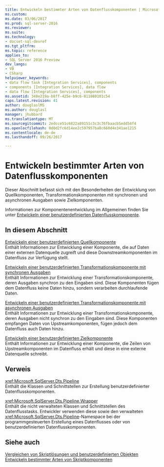 ```yaml
---
title: Entwickeln bestimmter Arten von Datenflusskomponenten | Microsoft Docs
ms.custom: 
ms.date: 03/06/2017
ms.prod: sql-server-2016
ms.reviewer: 
ms.suite: 
ms.technology:
- docset-sql-devref
ms.tgt_pltfrm: 
ms.topic: reference
applies_to:
- SQL Server 2016 Preview
dev_langs:
- VB
- CSharp
helpviewer_keywords:
- data flow task [Integration Services], components
- components [Integration Services], data flow
- data flow [Integration Services], components
ms.assetid: 348e219a-b8ff-425e-b9c6-811880101c54
caps.latest.revision: 41
author: douglaslMS
ms.author: douglasl
manager: jhubbard
ms.translationtype: MT
ms.sourcegitcommit: 2edcce51c6822a89151c3c3c76fbaacb5edd54f4
ms.openlocfilehash: 0d0d2fc6d14ee2c597957ba8c660d4e341ae1215
ms.contentlocale: de-de
ms.lasthandoff: 09/26/2017

---
```

# <a name="developing-specific-types-of-data-flow-components"></a>Entwickeln bestimmter Arten von Datenflusskomponenten
  Dieser Abschnitt befasst sich mit den Besonderheiten der Entwicklung von Quellkomponenten, Transformationskomponenten mit synchronen und asynchronen Ausgaben sowie Zielkomponenten.  
  
 Informationen zur Komponentenentwicklung im Allgemeinen finden Sie unter [Entwickeln einer benutzerdefinierten Datenflusskomponente](../../integration-services/extending-packages-custom-objects/data-flow/developing-a-custom-data-flow-component.md).  
  
## <a name="in-this-section"></a>In diesem Abschnitt  
 [Entwickeln einer benutzerdefinierten Quellkomponente](../../integration-services/extending-packages-custom-objects-data-flow-types/developing-a-custom-source-component.md)  
 Enthält Informationen zur Entwicklung einer Komponente, die auf Daten einer externen Datenquelle zugreift und diese Downstreamkomponenten im Datenfluss zur Verfügung stellt.  
  
 [Entwickeln einer benutzerdefinierten Transformationskomponente mit synchronen Ausgaben](../../integration-services/extending-packages-custom-objects-data-flow-types/developing-a-custom-transformation-component-with-synchronous-outputs.md)  
 Enthält Informationen zur Entwicklung einer Transformationskomponente, deren Ausgaben synchron zu den Eingaben sind. Diese Komponenten fügen dem Datenfluss keine Daten hinzu, sondern verarbeiten durchlaufende Daten.  
  
 [Entwickeln einer benutzerdefinierten Transformationskomponente mit asynchronen Ausgaben](../../integration-services/extending-packages-custom-objects-data-flow-types/developing-a-custom-transformation-component-with-asynchronous-outputs.md)  
 Enthält Informationen zur Entwicklung einer Transformationskomponente, deren Ausgaben nicht synchron zu den Eingaben sind. Diese Komponenten empfangen Daten von Upstreamkomponenten, fügen jedoch dem Datenfluss auch Daten hinzu.  
  
 [Entwickeln einer benutzerdefinierten Zielkomponente](../../integration-services/extending-packages-custom-objects-data-flow-types/developing-a-custom-destination-component.md)  
 Enthält Informationen zur Entwicklung einer Komponente, die Zeilen von Upstreamkomponenten im Datenfluss erhält und diese in eine externe Datenquelle schreibt.  
  
## <a name="reference"></a>Verweis  
 <xref:Microsoft.SqlServer.Dts.Pipeline>  
 Enthält die Klassen und Schnittstellen zur Erstellung benutzerdefinierter Datenflusskomponenten.  
  
 <xref:Microsoft.SqlServer.Dts.Pipeline.Wrapper>  
 Enthält die nicht verwalteten Klassen und Schnittstellen des Datenflusstasks. Entwickler verwenden diese sowie den verwalteten <xref:Microsoft.SqlServer.Dts.Pipeline>-Namespace bei der programmgesteuerten Erstellung eines Datenflusses oder von benutzerdefinierten Datenflusskomponenten.  
  
## <a name="see-also"></a>Siehe auch  
 [Vergleichen von Skriptlösungen und benutzerdefinierten Objekten](../../integration-services/extending-packages-scripting/comparing-scripting-solutions-and-custom-objects.md)   
 [Entwickeln bestimmter Arten von Skriptkomponenten](../../integration-services/extending-packages-scripting-data-flow-script-component-types/developing-specific-types-of-script-components.md)  
  
  
